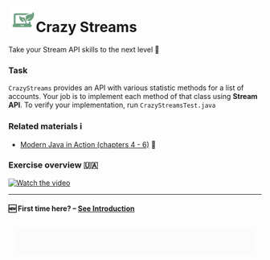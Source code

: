 # <img src="https://raw.githubusercontent.com/bobocode-projects/resources/master/image/logo_transparent_background.png" height=50/>Crazy Streams
Take your Stream API skills to the next level 💪

### Task
`CrazyStreams` provides an API with various statistic methods for a list of accounts. 
Your job is to implement each method of that class using **Stream API**. 
To verify your implementation, run `CrazyStreamsTest.java`
 
### Related materials ℹ️
* [Modern Java in Action (chapters 4 - 6)](https://www.amazon.com/dp/1617293563/ref=cm_sw_r_tw_dp_XN3TPAASB945V8XQPW5F) 📕

### Exercise overview 🇺🇦
[![Watch the video](https://img.youtube.com/vi/o1H6kMlCQ74/0.jpg)](https://www.youtube.com/watch?v=o1H6kMlCQ74)

---
#### 🆕 First time here? – [See Introduction](https://github.com/bobocode-projects/java-fundamentals-exercises/tree/main/0-0-intro#introduction)

##
<div align="center"><img src="https://raw.githubusercontent.com/bobocode-projects/resources/master/animation/GitHub%20Star_3.gif" height=50/></div>